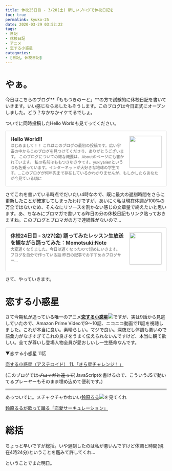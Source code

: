 ```yaml
---
title: 休校25日目 - 3/28(土) 新しいブログで休校日記を
toc: true
permalink: kyuko-25
date: 2020-03-29 03:52:22
tags:
- 日記
- 休校日記
- アニメ
- 恋する小惑星
categories:
- [日記, 休校日記]
---
```


# やぁ。

今日はこちらのブログ**「ももつきのーと」**の方で試験的に休校日記を書いていきます。いい感じならあしたもそうします。このブログは今日正式にオープンしました。どう？なかなかイケてるでしょ。

<!-- more -->

ついでに同時投稿したHello Worldも見てってください。

<div class="blogcardfu" style="width:auto;max-width:9999px;border:1px solid #E0E0E0;border-radius:3px;margin:10px 0;padding:15px;line-height:1.4;text-align:left;background:#FFFFFF;"><a href="https://blog.yukiya.me/2020/03/28/hello-world/" target="_blank" style="display:block;text-decoration:none;"><span class="blogcardfu-image" style="float:right;width:100px;padding:0 0 0 10px;margin:0 0 5px 5px;"><img src="https://images.weserv.nl/?w=100&url=ssl:blog.yukiya.me/images/og_image.png" width="100" style="width:100%;height:auto;max-height:100px;min-width:0;border:0 none;margin:0;"></span><br style="display:none"><span class="blogcardfu-title" style="font-size:112.5%;font-weight:700;color:#333333;margin:0 0 5px 0;">Hello World!!</span><br><span class="blogcardfu-content" style="font-size:87.5%;font-weight:400;color:#666666;">はじめまして！！ これはこのブログの最初の投稿です。広い宇宙の中からこのブログを見つけてくださり、ありがとうございます。 このブログについての雑な概要は、Aboutのページにも書かれています。 私の名前はももつきゆきやです。yukiyalienというIDも名乗っています。インターネットが大好きな地球の学生です。…このブログが何年先まで存在しているかわかりませんが、もしかしたらあなたが今見ている頃に</span><br><span style="clear:both;display:block;overflow:hidden;height:0;">&nbsp;</span></a></div>

さてこれを書いている時点でだいたい4時なので、既に最大の遅刻時間をさらに更新したことが確定してしまったわけですが、あいにく私は現在体調が100%の万全ではないため、そんなにリソースを割かない感じの文章量で終えたいと思います。あ、ちなみにブロマガで書いてる昨日の分の休校日記もリンク貼っておきますね。このブログとブロマガの方で連続性がないので…

<div class="blogcardfu" style="width:auto;max-width:9999px;border:1px solid #E0E0E0;border-radius:3px;margin:10px 0;padding:15px;line-height:1.4;text-align:left;background:#FFFFFF;"><a href="https://ch.nicovideo.jp/yukiyalien/blomaga/ar1881422" target="_blank" style="display:block;text-decoration:none;"><span class="blogcardfu-image" style="float:right;width:100px;padding:0 0 0 10px;margin:0 0 5px 5px;"><img src="https://images.weserv.nl/?w=100&url=ssl:secure-dcdn.cdn.nimg.jp/nicoaccount/usericon/5364/53649713.jpg?1580619708?1583331870" width="100" style="width:100%;height:auto;max-height:100px;min-width:0;border:0 none;margin:0;"></span><br style="display:none"><span class="blogcardfu-title" style="font-size:112.5%;font-weight:700;color:#333333;margin:0 0 5px 0;">休校24日目 - 3/27(金) 踊ってみたレッスン生放送を観ながら踊ってみた：Momotsuki:Note</span><br><span class="blogcardfu-content" style="font-size:87.5%;font-weight:400;color:#666666;"> 大変遅くなりました。今日は遅くなったので短めにいきます。 ブログを自分で作っている話 昨日の記事でおすすめのブログサー...</span><br><span style="clear:both;display:block;overflow:hidden;height:0;">&nbsp;</span></a></div>

さて、やっていきます。



# 恋する小惑星

さて今期私が追っている唯一のアニメ[**恋する小惑星![](https://bmimg.nicovideo.jp/image/ch2639850/251510/fc8c802d3f69c54b8b29fdc0a4cbfe60889b711e.png)**](https://dic.nicovideo.jp/a/恋する小惑星)ですが、実は9話から見逃していたので、Amazon Prime Videoで9～10話、ニコニコ動画で11話を視聴しました。これが本当に良い。素晴らしい。マジで良い。深夜だし体調も悪いので語彙力がなさすぎてこれの良さをうまく伝えられないんですけど、本当に観て欲しい。全てが尊いし登場人物全員が愛おしいし一生懸命なんです。

▼恋する小惑星 11話

<script type="application/javascript" src="https://embed.nicovideo.jp/watch/1584945542/script?w=640&h=360"></script><noscript><a href="https://www.nicovideo.jp/watch/1584945542">恋する小惑星（アステロイド） 11.「きら星チャレンジ！」</a></noscript>

(このブログでは~~ブロマガと違って~~)JavaScriptを書けるので、こういうJSで動いてるプレーヤーもそのまま埋め込めて便利です。)

---

あっついでに。メチャクチャかわいい[鈴原るる![](https://bmimg.nicovideo.jp/image/ch2639850/251510/fc8c802d3f69c54b8b29fdc0a4cbfe60889b711e.png)](https://dic.nicovideo.jp/a/鈴原るる)を見てくれ

<script type="application/javascript" src="https://embed.nicovideo.jp/watch/sm36580256/script?w=640&h=360"></script><noscript><a href="https://www.nicovideo.jp/watch/sm36580256">鈴原るるが歌って踊る「恋愛サーキュレーション」</a></noscript>

# 総括

ちょっと早いですが総括。いや遅刻したのは私が悪いんですけど体調と時間(現在4時24分)ということを鑑みて許してくれ…

ということでまた明日。